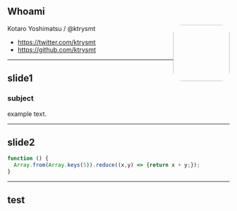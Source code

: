 ## Whoami

<img style="border: none;
    border-radius: 20px;
    width: 128px;
    height: 128px;
    float: right;" data-src="https://avatars3.githubusercontent.com/u/6156742?v=3&s=460">

Kotaro Yoshimatsu / @ktrysmt

- <https://twitter.com/ktrysmt>
- <https://github.com/ktrysmt>

---

## slide1

### subject

example text.

---

## slide2

```js
function () {
  Array.from(Array.keys(5)).reduce((x,y) => {return x + y;});
}
```

---

## test
